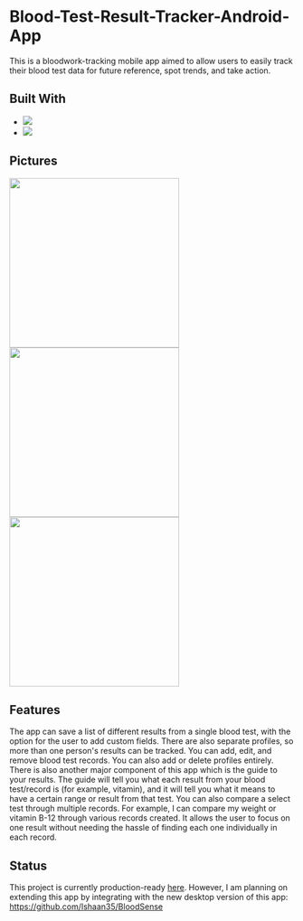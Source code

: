 # Blood-Test-Result-Tracker-Android-App
This is a bloodwork-tracking mobile app aimed to allow users to easily track their blood test data for future reference, spot trends, and take action. 

## Built With

* [![][Java]][Java-url]
* [![][AndroidStudio]][AndroidStudio-url]

## Pictures

<img src="https://play-lh.googleusercontent.com/8IIJXxYsDJeti2t6oVulE5UaBym-V7n2LjdlOhRDxIPreqKX5QVTQVvXy9YdNe0b55w=w5120-h2880-rw" width="300">
<img src="https://play-lh.googleusercontent.com/CUY1pfvUPDJ26DTx-0ZkdUnpj4_xMyNx1fbZ61XvzaJVdc3lavXk_hAA1BvGecceKg=w5120-h2880-rw" width="300">
<img src="https://play-lh.googleusercontent.com/R9veRSviGKa7kQeY41YgpdhNoFYviSWJIXj5mfnaaep2dVOV8zO-fhYhQQwmHO6XQIE=w5120-h2880-rw" width="300">


## Features
The app can save a list of different results from a single blood test, with the option for the user to add custom fields. There are also separate profiles, so more than one person's results can be tracked.  You can add, edit, and remove blood test records. You can also add or delete profiles entirely. There is also another major component of this app which is the guide to your results. The guide will tell you what each result from your blood test/record is (for example, vitamin), and it will tell you what it means to have a certain range or result from that test. You can also compare a select test through multiple records. For example, I can compare my weight or vitamin B-12 through various records created. It allows the user to focus on one result without needing the hassle of finding each one individually in each record.

## Status

This project is currently production-ready [here](https://play.google.com/store/apps/details?id=com.ishaanp.test). However, I am planning on extending this app by integrating with the new desktop version of this app: https://github.com/Ishaan35/BloodSense












[Java]: https://img.shields.io/badge/java-5886a4?style=for-the-badge&logo=java&logoColor=f89b24
[Java-url]: https://www.java.com/en/
[AndroidStudio]: https://img.shields.io/badge/Android%20Studio-468af4?style=for-the-badge&logo=android%20studio&logoColor=4bdf8f
[AndroidStudio-url]: https://developer.android.com/
[Next.js]: https://img.shields.io/badge/next.js-000000?style=for-the-badge&logo=nextdotjs&logoColor=white
[Next-url]: https://nextjs.org/
[React.js]: https://img.shields.io/badge/React-20232A?style=for-the-badge&logo=react&logoColor=61DAFB
[React-url]: https://reactjs.org/
[Express.js]: https://img.shields.io/badge/Express.js-35495E?style=for-the-badge&logo=express
[Express-url]: https://expressjs.com/
[Passport.js]:https://img.shields.io/badge/Passport.js-4a4a55?style=for-the-badge&logo=passport
[Passport-url]:https://www.passportjs.org/
[MySQL]:https://img.shields.io/badge/MySQL-ccd4ed?style=for-the-badge&logo=mysql&logoColor=910000
[SQL-url]:https://www.mysql.com/
[Google Cloud]: https://img.shields.io/badge/Google%20Cloud-5c5866?style=for-the-badge&logo=google-cloud
[GoogleCloud-url]: https://cloud.google.com/
[Microsoft Azure]: https://img.shields.io/badge/Microsoft%20Azure-343440?style=for-the-badge&logo=microsoft-azure&logoColor=42adff
[Azure-url]: https://azure.microsoft.com/en-us/
[Vercel]:https://img.shields.io/badge/Vercel-000000?style=for-the-badge&logo=vercel&logoColor=ffffff
[Vercel-url]:https://vercel.com/dashboard
[Render]:https://img.shields.io/badge/Render-4351e8?style=for-the-badge&logo=render&logoColor=ffffff
[Render-url]:https://render.com/
[NameCheap]:https://img.shields.io/badge/NameCheap-ff8c44?style=for-the-badge&logo=namecheap&logoColor=ffffff
[Namecheap-url]:https://www.namecheap.com/domains/


[Angular.io]: https://img.shields.io/badge/Angular-DD0031?style=for-the-badge&logo=angular&logoColor=white
[Angular-url]: https://angular.io/
[Svelte.dev]: https://img.shields.io/badge/Svelte-4A4A55?style=for-the-badge&logo=svelte&logoColor=FF3E00
[Svelte-url]: https://svelte.dev/
[Laravel.com]: https://img.shields.io/badge/Laravel-FF2D20?style=for-the-badge&logo=laravel&logoColor=white
[Laravel-url]: https://laravel.com
[Bootstrap.com]: https://img.shields.io/badge/Bootstrap-563D7C?style=for-the-badge&logo=bootstrap&logoColor=white
[Bootstrap-url]: https://getbootstrap.com
[JQuery.com]: https://img.shields.io/badge/jQuery-0769AD?style=for-the-badge&logo=jquery&logoColor=white
[JQuery-url]: https://jquery.com 
